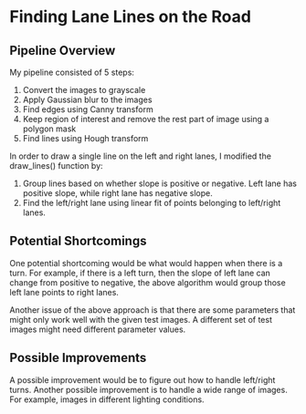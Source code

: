 # Finding Lane Lines on the Road 

## Pipeline Overview

My pipeline consisted of 5 steps:

1. Convert the images to grayscale
2. Apply Gaussian blur to the images
3. Find edges using Canny transform
4. Keep region of interest and remove the rest part of image using a polygon mask 
5. Find lines using Hough transform 

In order to draw a single line on the left and right lanes, I modified the draw_lines() function by:

1. Group lines based on whether slope is positive or negative. Left lane has positive slope, while right
   lane has negative slope.
2. Find the left/right lane using linear fit of points belonging to left/right lanes.

## Potential Shortcomings

One potential shortcoming would be what would happen when there is a turn. For example, if there is a
left turn, then the slope of left lane can change from positive to negative, the above algorithm would
group those left lane points to right lanes.

Another issue of the above approach is that there are some parameters that might only work well with the
given test images. A different set of test images might need different parameter values.

## Possible Improvements

A possible improvement would be to figure out how to handle left/right turns. Another possible improvement
is to handle a wide range of images. For example, images in different lighting conditions.